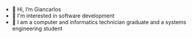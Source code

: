 - 👋 Hi, I’m Giancarlos
- 👀 I'm interested in software development
- 🌱 I am a computer and informatics technician graduate and a systems engineering student

<!---
gquilcaval/gquilcaval is a ✨ special ✨ repository because its `README.md` (this file) appears on your GitHub profile.
You can click the Preview link to take a look at your changes.
--->
